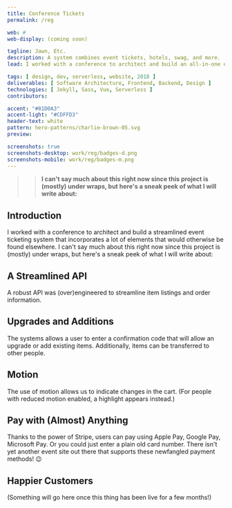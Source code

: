 ```yaml
---
title: Conference Tickets
permalink: /reg

web: #
web-display: (coming soon)

tagline: Jawn, Etc.
description: A system combines event tickets, hotels, swag, and more.
lead: I worked with a conference to architect and build an all-in-one event ticketing system that incorporates a lot of elements that would otherwise be found in many different systems. In a single transaction, you can purchase event memberships, hotels, transit tickets, physical goods, and more!

tags: [ design, dev, serverless, website, 2018 ]
deliverables: [ Software Architecture, Frontend, Backend, Design ]
technologies: [ Jekyll, Sass, Vue, Serverless ]
contributors:

accent: "#81D0A3"
accent-light: "#CDFFD3"
header-text: white
pattern: hero-patterns/charlie-brown-05.svg
preview:

screenshots: true
screenshots-desktop: work/reg/badges-d.png
screenshots-mobile: work/reg/badges-m.png
---
```


> > **I can't say much about this right now since this project is (mostly) under wraps, but here's a sneak peek of what I will write about:**

## Introduction

I worked with a conference to architect and build a streamlined event ticketing system that incorporates a lot of elements that would otherwise be found elsewhere. I can't say much about this right now since this project is (mostly) under wraps, but here's a sneak peek of what I will write about:

## A Streamlined API

A robust API was (over)engineered to streamline item listings and order information.

## Upgrades and Additions

The systems allows a user to enter a confirmation code that will allow an upgrade or add existing items. Additionally, items can be transferred to other people.

## Motion

The use of motion allows us to indicate changes in the cart. (For people with reduced motion enabled, a highlight appears instead.)

## Pay with (Almost) Anything

Thanks to the power of Stripe, users can pay using Apple Pay, Google Pay, Microsoft Pay. Or you could just enter a plain old card number. There isn't yet another event site out there that supports these newfangled payment methods! :wink:

## Happier Customers

(Something will go here once this thing has been live for a few months!)